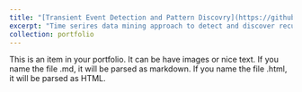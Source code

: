 ```yaml
---
title: "[Transient Event Detection and Pattern Discovry](https://github.com/glorialulu/TransientCluster)"
excerpt: "Time serires data mining approach to detect and discover recurrent pressure transient patterns without prior knowledge <br/><img src='/images/detectcluster.png'>"
collection: portfolio
---
```



This is an item in your portfolio. It can be have images or nice text. If you name the file .md, it will be parsed as markdown. If you name the file .html, it will be parsed as HTML.
